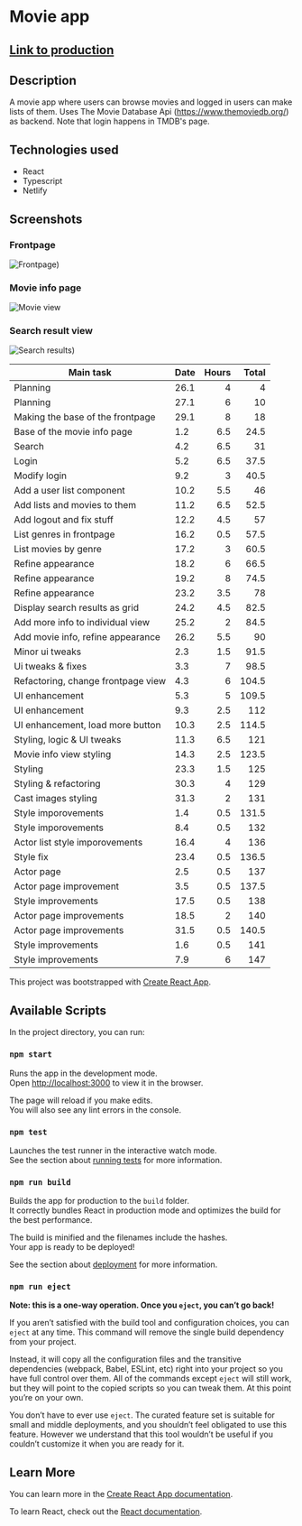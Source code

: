 # Movie app

## [Link to production](https://amazing-northcutt-a6f3bd.netlify.app/)

## Description

A movie app where users can browse movies and logged in users can make lists of them. Uses The Movie Database Api (https://www.themoviedb.org/) as backend. Note that login happens in TMDB's page. 

## Technologies used
- React
- Typescript
- Netlify

## Screenshots

### Frontpage

![Frontpage)](https://user-images.githubusercontent.com/44336875/120071045-0f583b00-c096-11eb-9af0-3077096c19e4.png)

### Movie info page

![Movie view](https://user-images.githubusercontent.com/44336875/120071125-7118a500-c096-11eb-8505-93fbeca90429.png)


### Search result view

![Search results)](https://user-images.githubusercontent.com/44336875/120071092-46c6e780-c096-11eb-9b06-b57dfcd854f5.png)



| Main task                        | Date  | Hours | Total|
|--------------------------------- |:------| -----:| ----:|
|Planning                          |26.1   |   4   |  4   |
|Planning                          |27.1   |   6   |  10  |
|Making the base of the frontpage  |29.1   |   8   |  18  |
|Base of the movie info page       |1.2    |   6.5 |  24.5|
|Search                            |4.2    |   6.5 |  31  |
|Login                             |5.2    |   6.5 |  37.5|
|Modify login                      |9.2    |   3   |  40.5|
|Add a user list component         |10.2   |   5.5 |  46  |
|Add lists and movies to them      |11.2   |   6.5 |  52.5|
|Add logout and fix stuff          |12.2   |   4.5 |  57  |
|List genres in frontpage          |16.2   |   0.5 |  57.5|
|List movies by genre              |17.2   |   3   |  60.5|
|Refine appearance                 |18.2   |   6   |  66.5|
|Refine appearance                 |19.2   |   8   |  74.5|
|Refine appearance                 |23.2   |   3.5 |  78  |
|Display search results as grid    |24.2   |   4.5 |  82.5|
|Add more info to individual view  |25.2   |   2   |  84.5|
|Add movie info, refine appearance |26.2   |   5.5 |  90  |
|Minor ui tweaks                   |2.3    |   1.5 |  91.5|
|Ui tweaks & fixes                 |3.3    |   7   |  98.5|
|Refactoring, change frontpage view|4.3    |   6   | 104.5|
|UI enhancement                    |5.3    |   5   | 109.5|
|UI enhancement                    |9.3    |   2.5 |  112 |
|UI enhancement, load more button  |10.3   |   2.5 | 114.5| 
|Styling, logic & UI tweaks        |11.3   |   6.5 |  121 |
|Movie info view styling           |14.3   |   2.5 | 123.5| 
|Styling                           |23.3   |   1.5 | 125  |
|Styling & refactoring             |30.3   |   4   | 129  |
|Cast images styling               |31.3   |   2   | 131  |
|Style imporovements               |1.4    |   0.5 | 131.5|
|Style imporovements               |8.4    |   0.5 | 132  |
|Actor list style imporovements    |16.4   |   4   | 136  |
|Style fix                         |23.4   |   0.5 | 136.5|
|Actor page                        |2.5    |   0.5 | 137  |
|Actor page improvement            |3.5    |   0.5 | 137.5|
|Style improvements                |17.5   |   0.5 | 138  |
|Actor page improvements           |18.5   |   2   | 140  |
|Actor page improvements           |31.5   |   0.5 | 140.5|
|Style improvements                |1.6    |   0.5 | 141  |
|Style improvements                |7.9    |   6   | 147  |

This project was bootstrapped with [Create React App](https://github.com/facebook/create-react-app).

## Available Scripts

In the project directory, you can run:

### `npm start`

Runs the app in the development mode.\
Open [http://localhost:3000](http://localhost:3000) to view it in the browser.

The page will reload if you make edits.\
You will also see any lint errors in the console.

### `npm test`

Launches the test runner in the interactive watch mode.\
See the section about [running tests](https://facebook.github.io/create-react-app/docs/running-tests) for more information.

### `npm run build`

Builds the app for production to the `build` folder.\
It correctly bundles React in production mode and optimizes the build for the best performance.

The build is minified and the filenames include the hashes.\
Your app is ready to be deployed!

See the section about [deployment](https://facebook.github.io/create-react-app/docs/deployment) for more information.

### `npm run eject`

**Note: this is a one-way operation. Once you `eject`, you can’t go back!**

If you aren’t satisfied with the build tool and configuration choices, you can `eject` at any time. This command will remove the single build dependency from your project.

Instead, it will copy all the configuration files and the transitive dependencies (webpack, Babel, ESLint, etc) right into your project so you have full control over them. All of the commands except `eject` will still work, but they will point to the copied scripts so you can tweak them. At this point you’re on your own.

You don’t have to ever use `eject`. The curated feature set is suitable for small and middle deployments, and you shouldn’t feel obligated to use this feature. However we understand that this tool wouldn’t be useful if you couldn’t customize it when you are ready for it.

## Learn More

You can learn more in the [Create React App documentation](https://facebook.github.io/create-react-app/docs/getting-started).

To learn React, check out the [React documentation](https://reactjs.org/).
